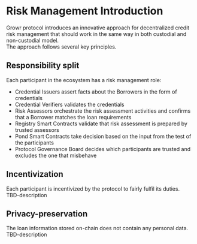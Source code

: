 # Risk Management Introduction
Growr protocol introduces an innovative approach for decentralized credit risk management that should work in the same way in both custodial and non-custodial model.  
The approach follows several key principles.
## Responsibility split
Each participant in the ecosystem has a risk management role:
- Credential Issuers assert facts about the Borrowers in the form of credentials
- Credential Verifiers validates the credentials
- Risk Assessors orchestrate the risk assessment activities and confirms that a Borrower matches the loan requirements
- Registry Smart Contracts validate that risk assessment is prepared by trusted assessors
- Pond Smart Contracts take decision based on the input from the test of the participants
- Protocol Governance Board decides which participants are trusted and excludes the one that misbehave
## Incentivization
Each participant is incentivized by the protocol to fairly fulfil its duties.  
TBD-description
## Privacy-preservation
The loan information stored on-chain does not contain any personal data.  
TBD-description